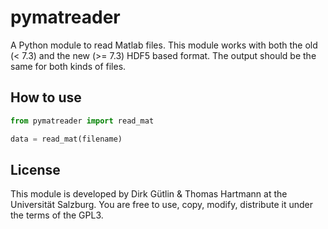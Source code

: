 # pymatreader

A Python module to read Matlab files. This module works with both the old (< 7.3) and the new (>= 7.3) HDF5 based format. The output should be the same for both kinds of files.

## How to use
```python
from pymatreader import read_mat

data = read_mat(filename)
```

## License
This module is developed by Dirk Gütlin & Thomas Hartmann at the Universität Salzburg. You are free to use, copy, modify, distribute it under the terms of the GPL3.
